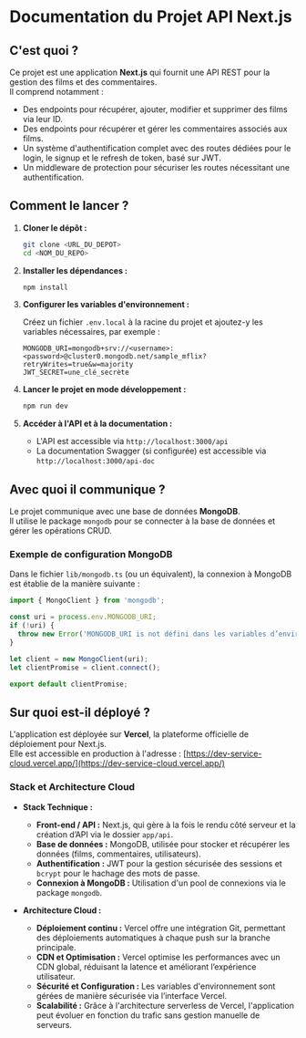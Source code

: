 # Documentation du Projet API Next.js

## C'est quoi ?

Ce projet est une application **Next.js** qui fournit une API REST pour la gestion des films et des commentaires.  
Il comprend notamment :

- Des endpoints pour récupérer, ajouter, modifier et supprimer des films via leur ID.
- Des endpoints pour récupérer et gérer les commentaires associés aux films.
- Un système d'authentification complet avec des routes dédiées pour le login, le signup et le refresh de token, basé sur JWT.
- Un middleware de protection pour sécuriser les routes nécessitant une authentification.

## Comment le lancer ?

1. **Cloner le dépôt :**

   ```bash
   git clone <URL_DU_DEPOT>
   cd <NOM_DU_REPO>
   ```

2. **Installer les dépendances :**

   ```bash
   npm install
   ```

3. **Configurer les variables d'environnement :**

   Créez un fichier `.env.local` à la racine du projet et ajoutez-y les variables nécessaires, par exemple :

   ```env
   MONGODB_URI=mongodb+srv://<username>:<password>@cluster0.mongodb.net/sample_mflix?retryWrites=true&w=majority
   JWT_SECRET=une_clé_secrète
   ```

4. **Lancer le projet en mode développement :**

   ```bash
   npm run dev
   ```

5. **Accéder à l'API et à la documentation :**

   - L'API est accessible via `http://localhost:3000/api`
   - La documentation Swagger (si configurée) est accessible via `http://localhost:3000/api-doc`

## Avec quoi il communique ?

Le projet communique avec une base de données **MongoDB**.  
Il utilise le package `mongodb` pour se connecter à la base de données et gérer les opérations CRUD.

### Exemple de configuration MongoDB

Dans le fichier `lib/mongodb.ts` (ou un équivalent), la connexion à MongoDB est établie de la manière suivante :

   ```ts
   import { MongoClient } from 'mongodb';

   const uri = process.env.MONGODB_URI;
   if (!uri) {
     throw new Error('MONGODB_URI is not défini dans les variables d’environnement');
   }

   let client = new MongoClient(uri);
   let clientPromise = client.connect();

   export default clientPromise;
   ```

## Sur quoi est-il déployé ?

L'application est déployée sur **Vercel**, la plateforme officielle de déploiement pour Next.js.  
Elle est accessible en production à l'adresse : [https://dev-service-cloud.vercel.app/](https://dev-service-cloud.vercel.app/)

### Stack et Architecture Cloud

- **Stack Technique :**
  - **Front-end / API :** Next.js, qui gère à la fois le rendu côté serveur et la création d’API via le dossier `app/api`.
  - **Base de données :** MongoDB, utilisée pour stocker et récupérer les données (films, commentaires, utilisateurs).
  - **Authentification :** JWT pour la gestion sécurisée des sessions et `bcrypt` pour le hachage des mots de passe.
  - **Connexion à MongoDB :** Utilisation d'un pool de connexions via le package `mongodb`.

- **Architecture Cloud :**
  - **Déploiement continu :** Vercel offre une intégration Git, permettant des déploiements automatiques à chaque push sur la branche principale.
  - **CDN et Optimisation :** Vercel optimise les performances avec un CDN global, réduisant la latence et améliorant l’expérience utilisateur.
  - **Sécurité et Configuration :** Les variables d'environnement sont gérées de manière sécurisée via l’interface Vercel.
  - **Scalabilité :** Grâce à l'architecture serverless de Vercel, l'application peut évoluer en fonction du trafic sans gestion manuelle de serveurs.
